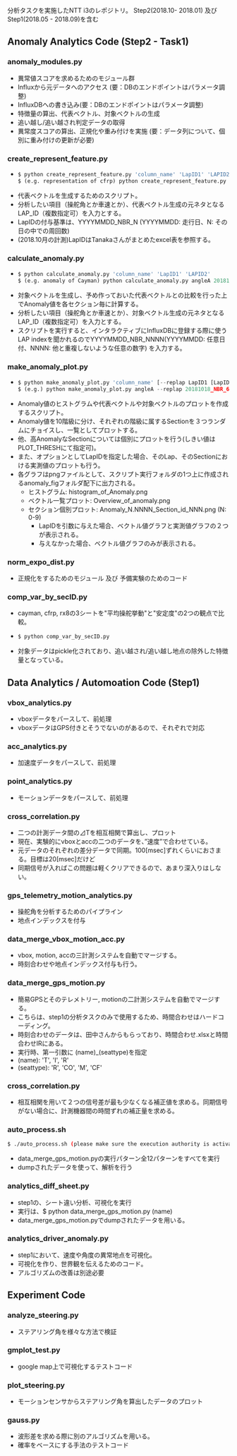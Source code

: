 分析タスクを実施したNTT i3のレポジトリ。
Step2(2018.10- 2018.01) 及び Step1(2018.05 - 2018.09)を含む

## Anomaly Analytics Code (Step2 - Task1)
### anomaly_modules.py
 - 異常値スコアを求めるためのモジュール群
 - Influxから元データへのアクセス (要：DBのエンドポイントはパラメータ調整)
 - InfluxDBへの書き込み(要：DBのエンドポイントはパラメータ調整)
 - 特徴量の算出、代表ベクトル、対象ベクトルの生成
 - 追い越し/追い越され判定データの取得
 - 異常度スコアの算出、正規化や重み付けを実施 (要：データ列について、個別に重み付けの更新が必要)

### create_represent_feature.py
 -  ```python:create_represent_feature.py
    $ python create_represent_feature.py 'column_name' 'LapID1' 'LAPID2' ...
    $ (e.g. representation of cfrp) python create_represent_feature.py angleA 20181018_NBR_6 20181018_NBR_7 20181023_NBR_2 20181023_NBR_4 20181023_NBR_5 
    ```
 - 代表ベクトルを生成するためのスクリプト。
 - 分析したい項目（操舵角とか車速とか）、代表ベクトル生成の元ネタとなるLAP_ID（複数指定可）を入力とする。
 - LapIDの付与基準は、YYYYMMDD_NBR_N (YYYYMMDD: 走行日、N: その日の中での周回数)
 - (2018.10月の計測)LapIDはTanakaさんがまとめたexcel表を参照する。

### calculate_anomaly.py
 -  ```python:calculate_anomaly.py
    $ python calculate_anomaly.py 'column_name' 'LapID1' 'LAPID2'
    $ (e.g. anomaly of Cayman) python calculate_anomaly.py angleA 20181016_NBR_2 20181016_NBR_3 20181016_NBR_4 20181016_NBR_5 20181016_NBR_6
    ```
 - 対象ベクトルを生成し、予め作っておいた代表ベクトルとの比較を行った上でAnomaly値を各セクション毎に計算する。
 - 分析したい項目（操舵角とか車速とか）、対象ベクトル生成の元ネタとなるLAP_ID（複数指定可）を入力とする。
 - スクリプトを実行すると、インタラクティブにInfluxDBに登録する際に使うLAP indexを聞かれるのでYYYYMMDD_NBR_NNNN(YYYYMMDD: 任意日付、NNNN: 他と重複しないような任意の数字) を入力する。
 
### make_anomaly_plot.py
 -  ```python:make_anomaly_plot.py
    $ python make_anomaly_plot.py 'column_name' [--replap LapID1 [LapID2 ...]] [--tarlap LapID1 [LapID2 ...]]
    $ (e.g.) python make_anomaly_plot.py angleA --replap 20181018_NBR_6 20181018_NBR_7 --tarlap 20181016_NBR_2 20181016_NBR_3
    ```
 - Anomaly値のヒストグラムや代表ベクトルや対象ベクトルのプロットを作成するスクリプト。
 - Anomaly値を10階級に分け、それぞれの階級に属するSectionを３つランダムにチョイスし、一覧としてプロットする。
 - 他、高AnomalyなSectionについては個別にプロットを行う(しきい値はPLOT_THRESHにて指定可)。
 - また、オプションとしてLapIDを指定した場合、そのLap、そのSectionにおける実測値のプロットも行う。
 - 各グラフはpngファイルとして、スクリプト実行フォルダの1つ上に作成されるanomaly_figフォルダ配下に出力される。
   - ヒストグラム: histogram_of_Anomaly.png
   - ベクトル一覧プロット: Overview_of_anomaly.png
   - セクション個別プロット: Anomaly_N.NNNN_Section_id_NNN.png (N: 0-9)
     - LapIDを引数に与えた場合、ベクトル値グラフと実測値グラフの２つが表示される。
     - 与えなかった場合、ベクトル値グラフのみが表示される。

### norm_expo_dist.py
 - 正規化をするためのモジュール 及び 予備実験のためのコード

### comp_var_by_secID.py
 - cayman, cfrp, rx8の3シートを"平均操舵挙動"と"安定度"の2つの観点で比較。　
 -  ```python:comp_var_by_secID.py
    $ python comp_var_by_secID.py
     ```
 - 対象データはpickle化されており、追い越され/追い越し地点の除外した特徴量となっている。


## Data Analytics / Automoation Code (Step1)

### vbox_analytics.py
 - vboxデータをパースして、前処理
 - vboxデータはGPS付きとそうでないのがあるので、それぞれで対応

### acc_analytics.py
 - 加速度データをパースして、前処理

### point_analytics.py
 - モーションデータをパースして、前処理

### cross_correlation.py
 - 二つの計測データ間の⊿Tを相互相関で算出し、プロット
 - 現在、実験的にvboxとaccの二つのデータを、”速度”で合わせている。
 - 元データのそれぞれの差分データで同期。100[msec]ずれくらいにおさまる。目標は20[msec]だけど
 - 同期信号が入ればこの問題は軽くクリアできるので、あまり深入りはしない。

### gps_telemetry_motion_analytics.py
 - 操舵角を分析するためのパイプライン
 - 地点インデックスを付与

### data_merge_vbox_motion_acc.py
 - vbox, motion, accの三計測システムを自動でマージする。
 - 時刻合わせや地点インデックス付与も行う。

### data_merge_gps_motion.py
 - 簡易GPSとそのテレメトリー, motionの二計測システムを自動でマージする。
 - こちらは、step1の分析タスクのみで使用するため、時間合わせはハードコーディング。
 - 時刻合わせのデータは、田中さんからもらっており、時間合わせ.xlsxと時間合わせIRにある。
 - 実行時、第一引数に (name)_(seattype)を指定
 - (name): 'T', 'I', 'R'
 - (seattype): 'R', 'CO', 'M', 'CF'

### cross_correlation.py
 - 相互相関を用いて２つの信号差が最も少なくなる補正値を求める。同期信号がない場合に、計測機器間の時間ずれの補正量を求める。

### auto_process.sh
 ```sh:auto_process.sh
 $ ./auto_process.sh (please make sure the execution authority is activated by 'chmod')
 ```
- data_merge_gps_motion.pyの実行パターン全12パターンをすべてを実行
 - dumpされたデータを使って、解析を行う
 
### analytics_diff_sheet.py
 - step1の、シート違い分析、可視化を実行
 - 実行は、$ python data_merge_gps_motion.py (name)
 - data_merge_gps_motion.pyでdumpされたデータを用いる。

### analytics_driver_anomaly.py
 - step1において、速度や角度の異常地点を可視化。
 - 可視化を作り、世界観を伝えるためのコード。
 - アルゴリズムの改善は別途必要

## Experiment Code
### analyze_steering.py
 - ステアリング角を様々な方法で検証

### gmplot_test.py
 - google map上で可視化するテストコード

### plot_steering.py
 - モーションセンサからステアリング角を算出したデータのプロット

### gauss.py
 - 波形差を求める際に別のアルゴリズムを用いる。
 - 確率をベースにする手法のテストコード